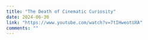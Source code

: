 ```yaml
---
title: "The Death of Cinematic Curiosity"
date: 2024-06-30
link: "https://www.youtube.com/watch?v=7tIHweotUXA"
comments: ""
---
```


